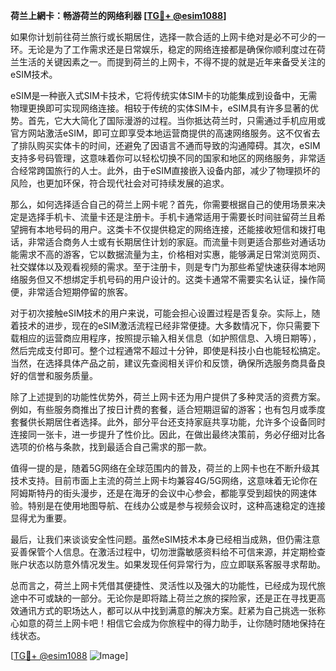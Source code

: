 **荷兰上網卡：畅游荷兰的网络利器 [[TG💪+ @esim1088](https://t.me/s/esim1088)]**

如果你计划前往荷兰旅行或长期居住，选择一款合适的上网卡绝对是必不可少的一环。无论是为了工作需求还是日常娱乐，稳定的网络连接都是确保你顺利度过在荷兰生活的关键因素之一。而提到荷兰的上网卡，不得不提的就是近年来备受关注的eSIM技术。

eSIM是一种嵌入式SIM卡技术，它将传统实体SIM卡的功能集成到设备中，无需物理更换即可实现网络连接。相较于传统的实体SIM卡，eSIM具有许多显著的优势。首先，它大大简化了国际漫游的过程。当你抵达荷兰时，只需通过手机应用或官方网站激活eSIM，即可立即享受本地运营商提供的高速网络服务。这不仅省去了排队购买实体卡的时间，还避免了因语言不通而导致的沟通障碍。其次，eSIM支持多号码管理，这意味着你可以轻松切换不同的国家和地区的网络服务，非常适合经常跨国旅行的人士。此外，由于eSIM直接嵌入设备内部，减少了物理损坏的风险，也更加环保，符合现代社会对可持续发展的追求。

那么，如何选择适合自己的荷兰上网卡呢？首先，你需要根据自己的使用场景来决定是选择手机卡、流量卡还是注册卡。手机卡通常适用于需要长时间驻留荷兰且希望拥有本地号码的用户。这类卡不仅提供稳定的网络连接，还能接收短信和拨打电话，非常适合商务人士或有长期居住计划的家庭。而流量卡则更适合那些对通话功能需求不高的游客，它以数据流量为主，价格相对实惠，能够满足日常浏览网页、社交媒体以及观看视频的需求。至于注册卡，则是专门为那些希望快速获得本地网络服务但又不想绑定手机号码的用户设计的。这类卡通常不需要实名认证，操作简便，非常适合短期停留的旅客。

对于初次接触eSIM技术的用户来说，可能会担心设置过程是否复杂。实际上，随着技术的进步，现在的eSIM激活流程已经非常便捷。大多数情况下，你只需要下载相应的运营商应用程序，按照提示输入相关信息（如护照信息、入境日期等），然后完成支付即可。整个过程通常不超过十分钟，即使是科技小白也能轻松搞定。当然，在选择具体产品之前，建议先查阅相关评价和反馈，确保所选服务商具备良好的信誉和服务质量。

除了上述提到的功能性优势外，荷兰上网卡还为用户提供了多种灵活的资费方案。例如，有些服务商推出了按日计费的套餐，适合短期逗留的游客；也有包月或季度套餐供长期居住者选择。此外，部分平台还支持家庭共享功能，允许多个设备同时连接同一张卡，进一步提升了性价比。因此，在做出最终决策前，务必仔细对比各选项的价格与条款，找到最适合自己需求的那一款。

值得一提的是，随着5G网络在全球范围内的普及，荷兰的上网卡也在不断升级其技术支持。目前市面上主流的荷兰上网卡均兼容4G/5G网络，这意味着无论你在阿姆斯特丹的街头漫步，还是在海牙的会议中心参会，都能享受到超快的网速体验。特别是在使用地图导航、在线办公或是参与视频会议时，这种高速稳定的连接显得尤为重要。

最后，让我们来谈谈安全性问题。虽然eSIM技术本身已经相当成熟，但仍需注意妥善保管个人信息。在激活过程中，切勿泄露敏感资料给不可信来源，并定期检查账户状态以防意外情况发生。如果发现任何异常行为，应立即联系客服寻求帮助。

总而言之，荷兰上网卡凭借其便捷性、灵活性以及强大的功能性，已经成为现代旅途中不可或缺的一部分。无论你是即将踏上荷兰之旅的探险家，还是正在寻找更高效通讯方式的职场达人，都可以从中找到满意的解决方案。赶紧为自己挑选一张称心如意的荷兰上网卡吧！相信它会成为你旅程中的得力助手，让你随时随地保持在线状态。

[[TG💪+ @esim1088](https://t.me/s/esim1088) ![Image](https://i.postimg.cc/4NQfJmqS/Snipaste-2025-05-13-00-14-12.png)]